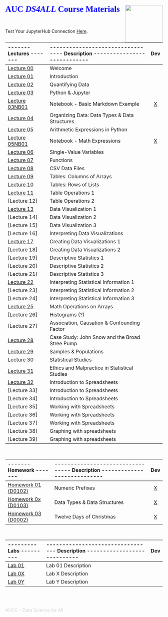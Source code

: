 <a href="http://ds4all.aucenter.edu"><img src="../images/ds4all_logo_3100x1200.png" width="120" align="right"></a>
<p align="left" style='color:blue; font-family:"Cambria"; font-size:20pt; margin:0; line-height:1.0; padding-bottom:0; padding-top:0; text-align:left; page-break-after:avoid; font-weight:700; '>AUC <i>DS4ALL</i> Course Materials</p><br>
<br>

Test Your JupyterHub Connection [Here](http://ds4all-jh.aucenter.edu/hub/user-redirect/git-pull?repo=https://github.com/ds4all/Course-Materials&urlpath=lab/tree/Course-Materials/lectures/hello.ipynb).
<br>

| ------- Lectures ------- | --------------------------------- Description ---------------------------- | Dev |
| :---                     | :---                                                                       | :---: |
| [Lecture 00](https://drive.google.com/open?id=13joPPmWLTAqJCo-zUI6cbn0IccWusse9g0En1ts3s94) | Welcome | |
| [Lecture 01](https://drive.google.com/open?id=1RJy-AVEBI7gqMWzBzu5CnHb-sDNF5n6f5Pdw2El1kkM) | Introduction | |
| [Lecture 02](https://drive.google.com/open?id=1td9AUUfTN1b3vONMbjE3NoMHhUYSilXH-Pj88-t4NvY)| Quantifying Data | |
| [Lecture 03](https://drive.google.com/open?id=12DhdDRQTDEr1ya9v0YPZzOXWgZj0dI5iXOKSsevjyVQ) | Python & Jupyter | |
| [Lecture 03NB01](http://ds4all-jh.aucenter.edu/hub/user-redirect/git-pull?repo=https://github.com/ds4all/Course-Materials&urlpath=lab/tree/Course-Materials/lectures/basic_md_example.ipynb) | Notebook - Basic Markdown Example | [X](lectures/basic_md_example.ipynb) |
| [Lecture 04](https://drive.google.com/open?id=1aiGy14iEP0g83Bn8nKcOfGsE0xv9zsGWFEcOx22a_CQ) | Organizing Data: Data Types & Data Structures | |
| [Lecture 05](https://drive.google.com/open?id=1K4ETyAADZnJ2GFHG2FttqPJmqhxFyxFoQO1nYaxiqOE) | Arithmetic Expressions in Python | |
| [Lecture 05NB01](http://ds4all-jh.aucenter.edu/hub/user-redirect/git-pull?repo=https://github.com/ds4all/Course-Materials&urlpath=lab/tree/Course-Materials/lectures/math_expressions.ipynb) | Notebook - Math Expressions | [X](lectures/math_expressions.ipynb) | 
| [Lecture 06](https://drive.google.com/open?id=1F2sNM0NbWujig4G_vRxE_kML-6HkJseKuHuEXdS36ns) | Single-Value Variables | |
| [Lecture 07](https://drive.google.com/open?id=1j_zop9yHW4rqQi_p4JG1PXrUMYXmRqunpo6AeYTucFU) | Functions | |
| [Lecture 08](https://drive.google.com/open?id=1MVU40MwT-pwCefAsn-nhEuxaD65ff5BB1VmH9ClMh50) | CSV Data Files | |
| [Lecture 09](https://drive.google.com/open?id=1EQk2CwqDhpkK9T8hlAjSIJP8QmFCWnLl5kdCONMp2rU) | Tables: Columns of Arrays | |
| [Lecture 10](https://drive.google.com/open?id=1JQlJq-LoYaZEO8YflTCftYSV65vF8u3FAfYBD2P_4Xg) | Tables: Rows of Lists | |
| [Lecture 11](https://drive.google.com/open?id=1kAohOR_JdgpVFe40CKPIXb8HnUAWj2Mu3CS8GkFnU04) | Table Operations 1 | |
| [Lecture 12] | Table Operations 2 | |
| [Lecture 13](https://drive.google.com/open?id=1dimoYW7R1VqrRMdfmdZFcPQIcFVt7A4o4GieJuTjKrU) | Data Visualization 1 | |
| [Lecture 14] | Data Visualization 2 | |
| [Lecture 15] | Data Visualization 3 | |
| [Lecture 16] | Interpreting Data Visualizations | |
| [Lecture 17](https://drive.google.com/open?id=1sbxnV8qbUPSbyCpZt_PaCnaNbLr4bvpKuMse4Iy07w0) | Creating Data Visualizations 1 | |
| [Lecture 18] | Creating Data Visualizations 2 | |
| [Lecture 19] | Descriptive Statistics 1 | |
| [Lecture 20] | Descriptive Statistics 2 | |
| [Lecture 21] | Descriptive Statistics 3 | |
| [Lecture 22](https://drive.google.com/open?id=1nS2AJwK0fsWIxepcz6vWoZWJiIY-fvRKVKu5qQdJk9E) | Interpreting Statistical Information 1 | |
| [Lecture 23] | Interpreting Statistical Information 2 | |
| [Lecture 24] | Interpreting Statistical Information 3 | |
| [Lecture 25](https://drive.google.com/open?id=17kvy8m-8NBdyKQJClUqwndJc2yE8qpG8sex_rkMZCSA) | Math Operations on Arrays | |
| [Lecture 26] | Histograms (?) | |
| [Lecture 27] | Association, Causation & Confounding Factor | |
| [Lecture 28](https://drive.google.com/open?id=1i8JXKwwTYe9YVHbJrYToQwZrINcqhU7m_DgRrnw-GLs) | Case Study: John Snow and the Broad Stree Pump | |
| [Lecture 29](https://drive.google.com/open?id=1yp8tSBwXrzorp3i6yILP7ZIwC8tr69xcflvd4SP9vdk) | Samples & Populations | |
| [Lecture 30](https://drive.google.com/open?id=1-mqjtjzkhmYnSG6fQljTyIWAZUzw1r15IHf93-L2pas) | Statistical Studies | |
| [Lecture 31](https://drive.google.com/open?id=1HPTFVjPaQR7_B670PNIw9Wgwpj8_W0416Bwy8b4Xx9A) | Ethics and Malpractice in Statistical Studies | |
| [Lecture 32](https://drive.google.com/open?id=1QAgP3-oikSMaMq7WxHjuHndeYGBI8WJ0zXReF7C6jgM) | Introduction to Spreadsheets | |
| [Lecture 33] | Introduction to Spreadsheets | |
| [Lecture 34] | Introduction to Spreadsheets | |
| [Lecture 35] | Working with Spreadsheets | |
| [Lecture 36] | Working with Spreadsheets | |
| [Lecture 37] | Working with Spreadsheets | |
| [Lecture 38] | Graphing with spreadsheets | |
| [Lecture 39] | Graphing with spreadsheets | |



<br>

| ------- Homework ------- | --------------------------------- Description ---------------------------- | Dev |
| :---                     | :---                                                                       | :---: |
| [Homework 01 (D0102)](http://ds4all-jh.aucenter.edu/hub/user-redirect/git-pull?repo=https://github.com/ds4all/Course-Materials&urlpath=lab/tree/Course-Materials/assignments/D0102-numeric_prefixes/D0102-numeric_prefixes.ipynb) | Numeric Prefixes | [X](../../Course-Materials/assignments/D0102-numeric_prefixes/D0102-numeric_prefixes.ipynb) |
| [Homework 0x (D0103)](http://ds4all-jh.aucenter.edu/hub/user-redirect/git-pull?repo=https://github.com/ds4all/Course-Materials&urlpath=lab/tree/Course-Materials/assignments/D0103-data_types_and_structures/D0103-data_types_and_structures.ipynb) | Data Types & Data Structures | [X](../../Course-Materials/assignments/D0103-data_types_and_structures/D0103-data_types_and_structures.ipynb) |
| [Homework 03 (D0002)](http://ds4all-jh.aucenter.edu/hub/user-redirect/git-pull?repo=https://github.com/ds4all/Course-Materials&urlpath=lab/tree/Course-Materials/assignments/D0002-twelve_days_of_christmas/D0002-twelve_days_of_christmas.ipynb) | Twelve Days of Christmas | [X](../../Course-Materials/assignments/D0002-twelve_days_of_christmas/D0002-twelve_days_of_christmas.ipynb) |

<br>

| --------- Labs --------- | --------------------------------- Description ---------------------------- | Dev |
| :---                     | :---                                                                       | :---: |
| [Lab 01](link)      | Lab 01 Description | |
| [Lab 0X](link)      | Lab X Description | |
| [Lab 0Y](link)      | Lab Y Description | |





<br><br><br>
<span style="color:lightgray">AUCC –  Data Science for All</span>
